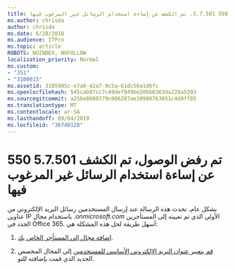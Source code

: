 ```yaml
---
title: تم رفض استخدام رمز الخطأ 550 5.7.501، تم الكشف عن إساءة استخدام الرسائل غير المرغوب فيها
ms.author: chrisda
author: chrisda
ms.date: 6/28/2018
ms.audience: ITPro
ms.topic: article
ROBOTS: NOINDEX, NOFOLLOW
localization_priority: Normal
ms.custom:
- "351"
- "3100015"
ms.assetid: 3105905c-e7a0-42a7-9c5a-61dc56a1d6fc
ms.openlocfilehash: 545cab07cc7c49def849be20bb6363da228a5393
ms.sourcegitcommit: a256e8680379c006287ae30996763051c4d9ff85
ms.translationtype: MT
ms.contentlocale: ar-SA
ms.lasthandoff: 09/04/2019
ms.locfileid: "36740128"
---
```

# <a name="550-57501-access-denied-spam-abuse-detected"></a>550 5.7.501 تم رفض الوصول، تم الكشف عن إساءة استخدام الرسائل غير المرغوب فيها

بشكل عام، تحدث هذه الرسالة عند إرسال المستخدمين رسائل البريد الإلكتروني من عناوين IP باستخدام مجال *.onmicrosoft.com* الأولي الذي تم تعيينه إلى المستأجرين الجدد في Office 365. أسهل طريقة لحل هذه المشكلة هي:

1. [إضافة مجال إلى المستأجر الخاص بك](https://docs.microsoft.com//office365/admin/setup/add-domain).

2. [قم بتغيير عنوان البريد الإلكتروني الأساسي للمستخدمين](https://docs.microsoft.com//office365/admin/add-users/change-a-user-name-and-email-address) إلى المجال المخصص الجديد الذي قمت بإضافته للتو.
